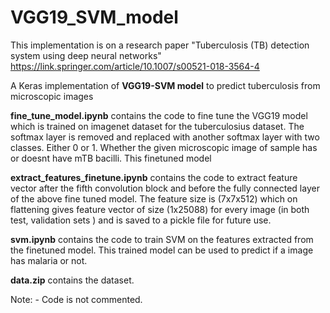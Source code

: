 # VGG19_SVM_model


This implementation is on a research paper "Tuberculosis (TB) detection system using deep neural networks" https://link.springer.com/article/10.1007/s00521-018-3564-4

A Keras implementation of **VGG19-SVM model** to predict tuberculosis from microscopic images

**fine_tune_model.ipynb** contains the code to fine tune the VGG19 model which is trained on imagenet dataset for the tuberculosius dataset. The softmax layer is removed and replaced with another softmax layer with two classes. Either 0 or 1. Whether the given microscopic image of sample has or doesnt have mTB bacilli. This finetuned model 

**extract_features_finetune.ipynb** contains the code to extract feature vector after the fifth convolution block and before the fully connected layer of the above fine tuned model. The feature size is (7x7x512) which on flattening gives feature vector of size (1x25088) for every image (in both test, validation sets ) and is saved to a pickle file for future use.

**svm.ipynb** contains the code to train SVM on the features extracted from the finetuned model. This trained model can be used to predict if a image has malaria or not.

**data.zip** contains the dataset.

Note: - Code is not commented. 
